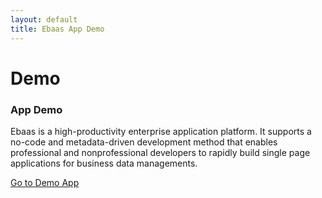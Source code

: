 ```yaml
---
layout: default
title: Ebaas App Demo
---
```


<div id="contact">
  <h1 class="pageTitle">Demo</h1>
  
  <h3>App Demo</h3>
	<p>Ebaas is a high-productivity enterprise application platform. It supports a no-code and metadata-driven development method that enables professional and nonprofessional developers to rapidly build single page applications for business data managements.</p> 	
	<p>
	<a target="_blank" href="http://ec2-54-91-101-44.compute-1.amazonaws.com:8080/#/login" class="next button__outline">Go to Demo App</a>
	</p>
  <p>
  <img src="{{'/assets/img/2017-06-01-Fig2.png' | prepend: site.baseurl }}" alt="">
  </p>
</div>
